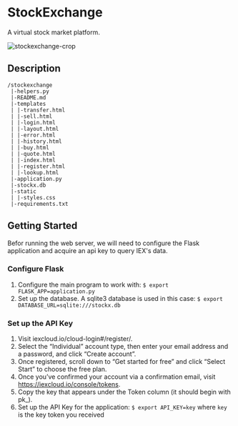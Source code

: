 # StockExchange
A virtual stock market platform.

![stockexchange-crop](https://user-images.githubusercontent.com/75563658/142047808-4fd21036-ed94-4bec-ad19-feb93908989f.png)

## Description
```
/stockexchange
 |-helpers.py
 |-README.md
 |-templates
 | |-transfer.html
 | |-sell.html
 | |-login.html
 | |-layout.html
 | |-error.html
 | |-history.html
 | |-buy.html
 | |-quote.html
 | |-index.html
 | |-register.html
 | |-lookup.html
 |-application.py
 |-stockx.db
 |-static
 | |-styles.css
 |-requirements.txt
 ```
 
## Getting Started
Befor running the web server, we will need to configure the Flask application and acquire an api key to query IEX's data.

### Configure Flask
1. Configure the main program to work with: 
`$ export FLASK_APP=application.py`
2. Set up the database. A sqlite3 database is used in this case:
`$ export DATABASE_URL=sqlite:///stockx.db`

### Set up the API Key
1. Visit iexcloud.io/cloud-login#/register/.
2. Select the “Individual” account type, then enter your email address and a password, and click “Create account”.
3. Once registered, scroll down to “Get started for free” and click “Select Start” to choose the free plan.
4. Once you’ve confirmed your account via a confirmation email, visit https://iexcloud.io/console/tokens.
5. Copy the key that appears under the Token column (it should begin with pk_).
6. Set up the API Key for the application:
`$ export API_KEY=key`
where `key` is the key token you received